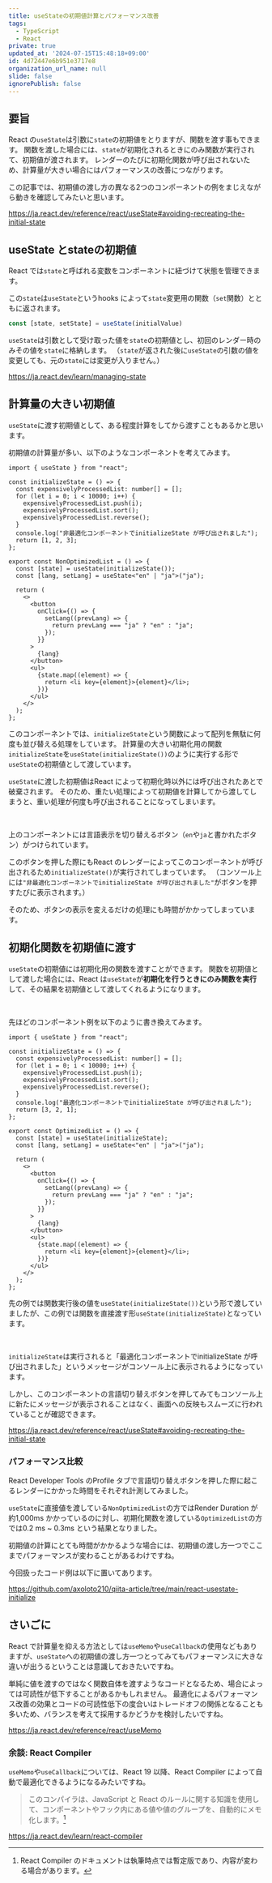 ```yaml
---
title: useStateの初期値計算とパフォーマンス改善
tags:
  - TypeScript
  - React
private: true
updated_at: '2024-07-15T15:48:18+09:00'
id: 4d72447e6b951e3717e8
organization_url_name: null
slide: false
ignorePublish: false
---
```

## 要旨
React の`useState`は引数に`state`の初期値をとりますが、関数を渡す事もできます。
関数を渡した場合には、`state`が初期化されるときにのみ関数が実行されて、初期値が渡されます。
レンダーのたびに初期化関数が呼び出されないため、計算量が大きい場合にはパフォーマンスの改善につながります。

この記事では、初期値の渡し方の異なる2つのコンポーネントの例をまじえながら動きを確認してみたいと思います。

https://ja.react.dev/reference/react/useState#avoiding-recreating-the-initial-state

## useState とstateの初期値
React では`state`と呼ばれる変数をコンポーネントに紐づけて状態を管理できます。

この`state`は`useState`というhooks によって`state`変更用の関数（`set`関数）とともに返されます。
```ts
const [state, setState] = useState(initialValue)
```

`useState`は引数として受け取った値を`state`の初期値とし、初回のレンダー時のみその値を`state`に格納します。
（`state`が返された後に`useState`の引数の値を変更しても、元の`state`には変更が入りません。）

https://ja.react.dev/learn/managing-state

## 計算量の大きい初期値
`useState`に渡す初期値として、ある程度計算をしてから渡すこともあるかと思います。

初期値の計算量が多い、以下のようなコンポーネントを考えてみます。

```tsx
import { useState } from "react";

const initializeState = () => {
  const expensivelyProcessedList: number[] = [];
  for (let i = 0; i < 10000; i++) {
    expensivelyProcessedList.push(i);
    expensivelyProcessedList.sort();
    expensivelyProcessedList.reverse();
  }
  console.log("非最適化コンポーネントでinitializeState が呼び出されました");
  return [1, 2, 3];
};

export const NonOptimizedList = () => {
  const [state] = useState(initializeState());
  const [lang, setLang] = useState<"en" | "ja">("ja");

  return (
    <>
      <button
        onClick={() => {
          setLang((prevLang) => {
            return prevLang === "ja" ? "en" : "ja";
          });
        }}
      >
        {lang}
      </button>
      <ul>
        {state.map((element) => {
          return <li key={element}>{element}</li>;
        })}
      </ul>
    </>
  );
};
```

このコンポーネントでは、`initializeState`という関数によって配列を無駄に何度も並び替える処理をしています。
計算量の大きい初期化用の関数`initializeState`を`useState(initializeState())`のように実行する形で`useState`の初期値として渡しています。

`useState`に渡した初期値はReact によって初期化時以外には呼び出されたあとで破棄されます。
そのため、重たい処理によって初期値を計算してから渡してしまうと、重い処理が何度も呼び出されることになってしまいます。

<br/>

上のコンポーネントには言語表示を切り替えるボタン（`en`や`ja`と書かれたボタン）がつけられています。

このボタンを押した際にもReact のレンダーによってこのコンポーネントが呼び出されるため`initializeState()`が実行されてしまっています。
（コンソール上には`"非最適化コンポーネントでinitializeState が呼び出されました"`がボタンを押すたびに表示されます。）

そのため、ボタンの表示を変えるだけの処理にも時間がかかってしまっています。

## 初期化関数を初期値に渡す
`useState`の初期値には初期化用の関数を渡すことができます。
関数を初期値として渡した場合には、React は`useState`が**初期化を行うときにのみ関数を実行**して、その結果を初期値として渡してくれるようになります。

<br/>

先ほどのコンポーネント例を以下のように書き換えてみます。
```tsx
import { useState } from "react";

const initializeState = () => {
  const expensivelyProcessedList: number[] = [];
  for (let i = 0; i < 10000; i++) {
    expensivelyProcessedList.push(i);
    expensivelyProcessedList.sort();
    expensivelyProcessedList.reverse();
  }
  console.log("最適化コンポーネントでinitializeState が呼び出されました");
  return [3, 2, 1];
};

export const OptimizedList = () => {
  const [state] = useState(initializeState);
  const [lang, setLang] = useState<"en" | "ja">("ja");

  return (
    <>
      <button
        onClick={() => {
          setLang((prevLang) => {
            return prevLang === "ja" ? "en" : "ja";
          });
        }}
      >
        {lang}
      </button>
      <ul>
        {state.map((element) => {
          return <li key={element}>{element}</li>;
        })}
      </ul>
    </>
  );
};
```

先の例では関数実行後の値を`useState(initializeState())`という形で渡していましたが、この例では関数を直接渡す形`useState(initializeState)`となっています。

<br/>

`initializeState`は実行されると「最適化コンポーネントでinitializeState が呼び出されました」というメッセージがコンソール上に表示されるようになっています。

しかし、このコンポーネントの言語切り替えボタンを押してみてもコンソール上に新たにメッセージが表示されることはなく、画面への反映もスムーズに行われていることが確認できます。

https://ja.react.dev/reference/react/useState#avoiding-recreating-the-initial-state

### パフォーマンス比較
React Developer Tools のProfile タブで言語切り替えボタンを押した際に起こるレンダーにかかった時間をそれぞれ計測してみました。

`useState`に直接値を渡している`NonOptimizedList`の方ではRender Duration が約1,000ms かかっているのに対し、初期化関数を渡している`OptimizedList`の方では0.2 ms ~ 0.3ms という結果となりました。

初期値の計算にとても時間がかかるような場合には、初期値の渡し方一つでここまでパフォーマンスが変わることがあるわけですね。

今回扱ったコード例は以下に置いてあります。

https://github.com/axoloto210/qiita-article/tree/main/react-usestate-initialize

## さいごに
React で計算量を抑える方法としては`useMemo`や`useCallback`の使用などもありますが、`useState`への初期値の渡し方一つとってみてもパフォーマンスに大きな違いが出うるということは意識しておきたいですね。

単純に値を渡すのではなく関数自体を渡すようなコードとなるため、場合によっては可読性が低下することがあるかもしれません。
最適化によるパフォーマンス改善の効果とコードの可読性低下の度合いはトレードオフの関係となることも多いため、バランスを考えて採用するかどうかを検討したいですね。

https://ja.react.dev/reference/react/useMemo

### 余談: React Compiler
`useMemo`や`useCallback`については、React 19 以降、React Compiler によって自動で最適化できるようになるみたいですね。

>このコンパイラは、JavaScript と React のルールに関する知識を使用して、コンポーネントやフック内にある値や値のグループを、自動的にメモ化します。[^1]

https://ja.react.dev/learn/react-compiler

[^1]:React Compiler のドキュメントは執筆時点では暫定版であり、内容が変わる場合があります。
